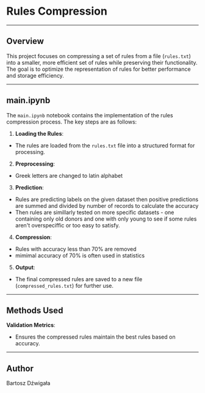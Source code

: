 # Rules Compression

---

## Overview

This project focuses on compressing a set of rules from a file (`rules.txt`) into a smaller, more efficient set of rules while preserving their functionality. The goal is to optimize the representation of rules for better performance and storage efficiency.

---

## main.ipynb

The `main.ipynb` notebook contains the implementation of the rules compression process. The key steps are as follows:

1. **Loading the Rules**:
- The rules are loaded from the `rules.txt` file into a structured format for processing.

2. **Preprocessing**:
- Greek letters are changed to latin alphabet

3. **Prediction**:
- Rules are predicting labels on the given dataset then positive predictions are summed and divided by number of records to calculate the accuracy
- Then rules are simillarly tested on more specific datasets - one containing only old donors and one with only young to see if some rules aren't overspeciffic or too easy to satisfy.
4. **Compression**:
- Rules with accuracy less than 70% are removed
- mimimal accuracy of 70% is often used in statistics
5. **Output**:
- The final compressed rules are saved to a new file (`compressed_rules.txt`) for further use.

---

## Methods Used

 **Validation Metrics**:
- Ensures the compressed rules maintain the best rules based on accuracy.

---

## Author

Bartosz Dźwigała